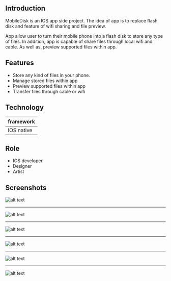 
## Introduction

MobileDisk is an IOS app side project. The idea of app is to replace flash disk 
and feature of wifi sharing and file preview.

App allow user to turn their mobile phone into a flash disk to store any type of files. 
In addition, app is capable of share files through local wifi and cable. As well as, 
preview supported files within app.

## Features

- Store any kind of files in your phone.
- Manage stored files within app
- Preview supported files within app
- Transfer files through cable or wifi

## Technology

| framework |
| --------- |
| IOS native |

## Role

- IOS developer
- Designer
- Artist

## Screenshots

![alt text](https://i.imgur.com/ssc7ZAo.png)

---

![alt text](https://i.imgur.com/o0vHxBz.png)

---

![alt text](https://i.imgur.com/O4LNgvw.png)

---

![alt text](https://i.imgur.com/U8ZmTS6.png)

---

![alt text](https://i.imgur.com/U8ZmTS6.png)

---

![alt text](https://i.imgur.com/PqOj7hn.png)


